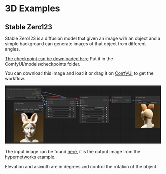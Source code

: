 # 3D Examples

## Stable Zero123

Stable Zero123 is a diffusion model that given an image with an object and a simple background can generate images of that object from different angles.

[The checkpoint can be downloaded here](https://huggingface.co/stabilityai/stable-zero123/blob/main/stable_zero123.ckpt) Put it in the ComfyUI/models/checkpoints folder.

You can download this image and load it or drag it on [ComfyUI](https://github.com/comfyanonymous/ComfyUI) to get the workflow.

![Example](stable_zero123_example.png)

The input image can be found [here](/hypernetworks/hypernetwork_example_output.png), it is the output image from the [hypernetworks](/hypernetworks) example.

Elevation and asimuth are in degrees and control the rotation of the object.
